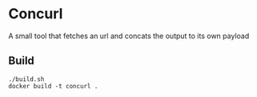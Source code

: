 # Concurl

A small tool that fetches an url and concats the output to its own payload

## Build

```
./build.sh
docker build -t concurl .
```
